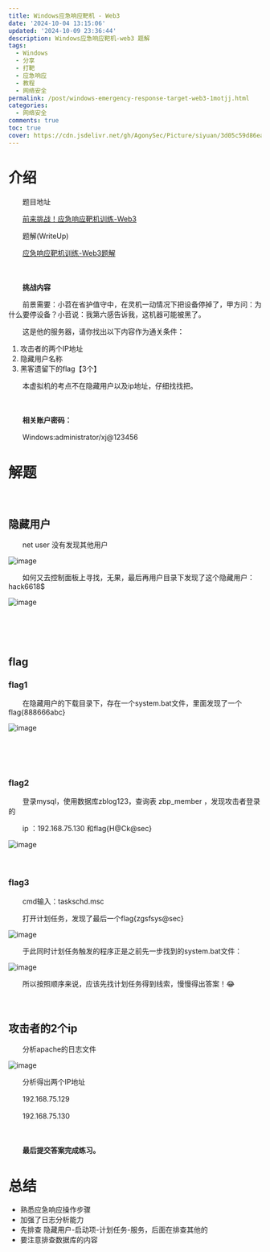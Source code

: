 ```yaml
---
title: Windows应急响应靶机 - Web3
date: '2024-10-04 13:15:06'
updated: '2024-10-09 23:36:44'
description: Windows应急响应靶机-web3 题解
tags:
  - Windows
  - 分享
  - 打靶
  - 应急响应
  - 教程
  - 网络安全
permalink: /post/windows-emergency-response-target-web3-1motjj.html
categories:
  - 网络安全
comments: true
toc: true
cover: https://cdn.jsdelivr.net/gh/AgonySec/Picture/siyuan/3d05c59d86ea52290cd9053919476cf8--2885164731-20241007102956-wx5j531.jpg
---
```




# 介绍

　　题目地址

　　[前来挑战！应急响应靶机训练-Web3](http://mp.weixin.qq.com/s?__biz=MzkxMTUwOTY1MA==&mid=2247485467&idx=1&sn=d1e6c82ed181c4baee4874f858832a06&chksm=c11a59e6f66dd0f03202f22fa8bde5aedaf86c995f45dfa83f6d92da356b2b39d9e3a28e1071&scene=21#wechat_redirect)

　　题解(WriteUp)

　　[应急响应靶机训练-Web3题解](http://mp.weixin.qq.com/s?__biz=MzkxMTUwOTY1MA==&mid=2247485579&idx=1&sn=ab5f66071aa726dade5a9d6d41878e47&chksm=c11a5976f66dd060372d6453e5b20cda24d471aef46708e91dfc65d018487afaf169a1e8e22d&scene=21#wechat_redirect)

　　‍

　　**挑战内容**

　　前景需要：小苕在省护值守中，在灵机一动情况下把设备停掉了，甲方问：为什么要停设备？小苕说：我第六感告诉我，这机器可能被黑了。

　　这是他的服务器，请你找出以下内容作为通关条件：

1. 攻击者的两个IP地址
2. 隐藏用户名称
3. 黑客遗留下的flag【3个】

　　本虚拟机的考点不在隐藏用户以及ip地址，仔细找找把。

　　‍

　　**相关账户密码：**

　　Windows:administrator/xj@123456

# 解题

　　‍

## 隐藏用户

　　net user 没有发现其他用户

​![image](https://cdn.jsdelivr.net/gh/AgonySec/Picture/siyuan/image-20241004152008-7mewmc4.png)​

　　如何又去控制面板上寻找，无果，最后再用户目录下发现了这个隐藏用户：hack6618$

​![image](https://cdn.jsdelivr.net/gh/AgonySec/Picture/siyuan/image-20241004152113-7g6v9ux.png)​

　　‍

　　‍

## flag

### flag1

　　在隐藏用户的下载目录下，存在一个system.bat文件，里面发现了一个flag{888666abc}

​![image](https://cdn.jsdelivr.net/gh/AgonySec/Picture/siyuan/image-20241004152435-65ym5co.png)​

　　‍

　　‍

### flag2

　　登录mysql，使用数据库zblog123，查询表 zbp_member ，发现攻击者登录的

　　ip ：192.168.75.130 和flag{H@Ck@sec}

​![image](https://cdn.jsdelivr.net/gh/AgonySec/Picture/siyuan/image-20241004153720-glu56py.png)​

　　‍

### flag3

　　cmd输入：taskschd.msc

　　打开计划任务，发现了最后一个flag{zgsfsys@sec}

​![image](https://cdn.jsdelivr.net/gh/AgonySec/Picture/siyuan/image-20241004155738-bknak06.png)​

　　于此同时计划任务触发的程序正是之前先一步找到的system.bat文件：

​![image](https://cdn.jsdelivr.net/gh/AgonySec/Picture/siyuan/image-20241004155827-308sh5p.png)​

　　所以按照顺序来说，应该先找计划任务得到线索，慢慢得出答案！😂

　　‍

## 攻击者的2个ip

　　分析apache的日志文件

​![image](https://cdn.jsdelivr.net/gh/AgonySec/Picture/siyuan/image-20241004155235-y1lx3c5.png)​

　　分析得出两个IP地址

　　192.168.75.129

　　192.168.75.130

　　‍

　　**最后提交答案完成练习。**

# 总结

* 熟悉应急响应操作步骤
* 加强了日志分析能力
* 先排查 隐藏用户-启动项-计划任务-服务，后面在排查其他的
* 要注意排查数据库的内容

　　‍
